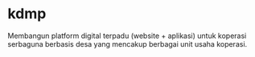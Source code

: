 # kdmp
Membangun platform digital terpadu (website + aplikasi) untuk koperasi serbaguna berbasis desa yang mencakup berbagai unit usaha koperasi.
